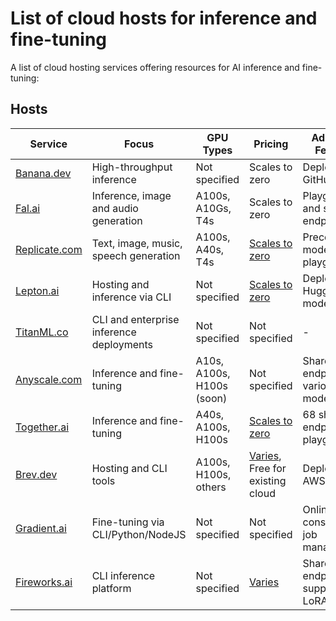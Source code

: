 # List of cloud hosts for inference and fine-tuning

A list of cloud hosting services offering resources for AI inference and fine-tuning:

## Hosts

| Service | Focus | GPU Types | Pricing | Additional Features |
|------------------|-------|-----------|---------|---------------------|
| [Banana.dev](https://www.banana.dev/) | High-throughput inference | Not specified | Scales to zero | Deploys from GitHub repo |
| [Fal.ai](https://www.fal.ai/) | Inference, image and audio generation | A100s, A10Gs, T4s | Scales to zero | Playgrounds and shared endpoints |
| [Replicate.com](https://replicate.com/) | Text, image, music, speech generation | A100s, A40s, T4s | [Scales to zero](https://replicate.com/pricing) | Preconfigured models and playgrounds |
| [Lepton.ai](https://www.lepton.ai/) | Hosting and inference via CLI | Not specified | [Scales to zero](https://www.lepton.ai/pricing) | Deploys HuggingFace models |
| [TitanML.co](https://titanml.co/) | CLI and enterprise inference deployments | Not specified | Not specified | - |
| [Anyscale.com](https://www.anyscale.com/endpoints) | Inference and fine-tuning | A10s, A100s, H100s (soon) | Not specified | Shared endpoints for various models |
| [Together.ai](https://www.together.ai/) | Inference and fine-tuning | A40s, A100s, H100s | [Scales to zero](https://www.together.ai/pricing) | 68 shared endpoints and playgrounds |
| [Brev.dev](https://brev.dev/) | Hosting and CLI tools | A100s, H100s, others | [Varies](https://brev.dev/pricing), Free for existing cloud | Deploys to AWS and GCP |
| [Gradient.ai](https://gradient.ai/) | Fine-tuning via CLI/Python/NodeJS | Not specified | Not specified | Online console for job management |
| [Fireworks.ai](https://fireworks.ai/) | CLI inference platform | Not specified | [Varies](https://readme.fireworks.ai/page/pricing) | Shared endpoints, supports LoRA addons |
